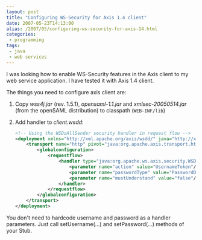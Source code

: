 ```yaml
---
layout: post
title: "Configuring WS-Security for Axis 1.4 client"
date: 2007-05-23T14:13:00
alias: /2007/05/configuring-ws-security-for-axis-14.html
categories:
 - programming
tags:
 - java
 - web services
---
```


I was looking how to enable WS-Security features in the Axis client to my web service application. I have tested it with Axis 1.4 client.

The things you need to configure axis client are:

1. Copy _wss4j.jar_ (rev. 1.5.1), _opensaml-1.1.jar_ and _xmlsec-20050514.jar_ (from the openSAML distribution) to classpath (`WEB-INF/lib`)

2. Add handler to _client.wsdd_:

    ```xml
    <!-- Using the WSDoAllSender security handler in request flow -->
    <deployment xmlns="http://xml.apache.org/axis/wsdd/" java="http://xml.apache.org/axis/wsdd/providers/java">
        <transport name="http" pivot="java:org.apache.axis.transport.http.HTTPSender">
            <globalconfiguration>
                <requestflow>
                    <handler type="java:org.apache.ws.axis.security.WSDoAllSender">
                        <parameter name="action" value="UsernameToken"/>
                        <parameter name="passwordType" value="PasswordDigest"/>
                        <parameter name="mustUnderstand" value="false"/>
                    </handler>
                </requestflow>
            </globalconfiguration>
        </transport>
    </deployment>
    ```

You don't need to hardcode username and password as a handler parameters.
Just call setUsername(...) and setPassword(...) methods of your Stub.

